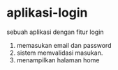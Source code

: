 # aplikasi-login
sebuah aplikasi dengan fitur login

1. memasukan email dan password
2. sistem memvalidasi masukan.
3. menampilkan halaman home
